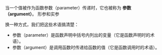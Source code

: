 当一个值被作为函数参数（parameter）传递时，它也被称为 **参数（argument）**。
形参和实参

换一种方式，我们把这些术语搞清楚：

- 参数（parameter）是函数声明中括号内列出的变量（它是函数声明时的术语）。
- 参数（argument）是调用函数时传递给函数的值（它是函数调用时的术语）。

